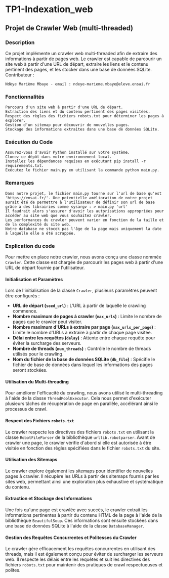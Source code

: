 # TP1-Indexation_web
 
## Projet de Crawler Web (multi-threaded)
### Description

Ce projet implémente un crawler web multi-threaded afin de extraire des informations à partir de pages web. Le crawler est capable de parcourir un site web à partir d'une URL de départ, extraire les liens et le contenu pertinent des pages, et les stocker dans une base de données SQLite.
Contributeur :

    Ndèye Marième Mbaye - email : ndeye-marieme.mbaye@eleve.ensai.fr

### Fonctionnalités

    Parcours d'un site web à partir d'une URL de départ.
    Extraction des liens et du contenu pertinent des pages visitées.
    Respect des règles des fichiers robots.txt pour déterminer les pages à explorer.
    Gestion d'un sitemap pour découvrir de nouvelles pages.
    Stockage des informations extraites dans une base de données SQLite.
   


### Exécution du Code

    Assurez-vous d'avoir Python installé sur votre système.
    Clonez ce dépôt dans votre environnement local.
    Installez les dépendances requises en exécutant pip install -r requirements.txt.
    Exécutez le fichier main.py en utilisant la commande python main.py.

### Remarques
    Dans notre projet, le fichier main.py tourne sur l'url de base qu'est 'https://ensai.fr/'. Une potentielle amélioration de notre projet aurait été de permettre à l'utilisateur de définir son url de base grâce à des librairies comme sysargv : > main.py 'url'
    Il faudrait alors s'assurer d'avoir les autorisations appropriées pour accéder au site web que vous souhaitez crawler.
    Les performances du crawler peuvent varier en fonction de la taille et de la complexité du site web.
    Notre database ne stocek pas l'âge de la page mais uniquement la date à laquelle elle a été scrappée.

### Explication du code

Pour mettre en place notre crawler, nous avons conçu une classe nommée `Crawler`. Cette classe est chargée de parcourir les pages web à partir d'une URL de départ fournie par l'utilisateur. 

#### Initialisation et Paramètres

Lors de l'initialisation de la classe `Crawler`, plusieurs paramètres peuvent être configurés :

- **URL de départ (`seed_url`)** : L'URL à partir de laquelle le crawling commence.
- **Nombre maximum de pages à crawler (`max_urls`)** : Limite le nombre de pages que le crawler peut visiter.
- **Nombre maximum d'URLs à extraire par page (`max_urls_per_page`)** : Limite le nombre d'URLs à extraire à partir de chaque page visitée.
- **Délai entre les requêtes (`delay`)** : Attente entre chaque requête pour éviter la surcharge des serveurs.
- **Nombre de threads (`num_threads`)** : Contrôle le nombre de threads utilisés pour le crawling.
- **Nom du fichier de la base de données SQLite (`db_file`)** : Spécifie le fichier de base de données dans lequel les informations des pages seront stockées.

#### Utilisation du Multi-threading

Pour améliorer l'efficacité du crawling, nous avons utilisé le multi-threading à l'aide de la classe `ThreadPoolExecutor`. Cela nous permet d'exécuter plusieurs tâches de récupération de page en parallèle, accélérant ainsi le processus de crawl.

#### Respect des Fichiers `robots.txt`

Le crawler respecte les directives des fichiers `robots.txt` en utilisant la classe `RobotFileParser` de la bibliothèque `urllib.robotparser`. Avant de crawler une page, le crawler vérifie d'abord si elle est autorisée à être visitée en fonction des règles spécifiées dans le fichier `robots.txt` du site.

#### Utilisation des Sitemaps

Le crawler explore également les sitemaps pour identifier de nouvelles pages à crawler. Il récupère les URLs à partir des sitemaps fournis par les sites web, permettant ainsi une exploration plus exhaustive et systématique du contenu.

#### Extraction et Stockage des Informations

Une fois qu'une page est crawlée avec succès, le crawler extrait les informations pertinentes à partir du contenu HTML de la page à l'aide de la bibliothèque `BeautifulSoup`. Ces informations sont ensuite stockées dans une base de données SQLite à l'aide de la classe `DatabaseManager`.

#### Gestion des Requêtes Concurrentes et Politesses du Crawler

Le crawler gère efficacement les requêtes concurrentes en utilisant des threads, mais il est également conçu pour éviter de surcharger les serveurs web. Il respecte les délais entre les requêtes et suit les directives des fichiers `robots.txt` pour maintenir des pratiques de crawl respectueuses et polites.
